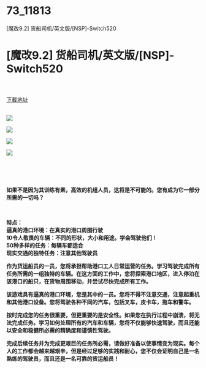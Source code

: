 # 73_11813
[魔改9.2] 货船司机/英文版/[NSP]-Switch520
# [魔改9.2] 货船司机/英文版/[NSP]-Switch520
 <br/></br>
[下载地址](https://www.switch520.cc/article/11813 "下载地址")
<br/></br>

<p><strong><img src="https://www.switch520.cc/muke_img/upload_art_editor_20210320-1_98c96a3c4e200e9c77f82368b1bc250c.jpg"></strong></p>
<p><strong><img src="https://www.switch520.cc/muke_img/upload_art_editor_20210320-1_3d919978688f7aa5d801c9bc792810a5.jpg"></strong></p>
<p><strong><img src="https://www.switch520.cc/muke_img/upload_art_editor_20210320-1_1aab72fd28226f9389384f0d275ca428.jpg"></strong></p>
<p><strong><img src="https://www.switch520.cc/muke_img/upload_art_editor_20210320-1_7c1c9ad21d0dcea0a58e8cd7c808a0b1.jpg">&nbsp;</strong></p>
<p>&nbsp;</p>
<p>&nbsp;</p>
<p><strong>如果不是因为其训练有素，高效的机组人员，这将是不可能的。您有成为它一部分所需的一切吗？</strong></p>
<p>&nbsp;</p>
<p><strong>特点：</strong><br>
<strong>逼真的港口环境：在真实的港口周围行驶</strong><br>
<strong>10令人敬畏的车辆：不同的形状，大小和用途。学会驾驶他们！</strong><br>
<strong>50种多样的任务：每辆车都适合</strong><br>
<strong>现实交通的独特任务：注意其他驾驶员</strong></p>
<p><strong>作为货运船员的一员，您将承担帮助港口工人日常运营的任务。学习驾驶完成所有任务所需的一组独特的车辆。在这方面的工作中，您将探索港口地区，进入停泊在该港口的船只，在货物周围移动，并尝试尽快完成所有工作。</strong></p>
<p><strong>该游戏具有逼真的港口环境，您是其中的一员。您将不得不注意交通，注意起重机和其他港口设备。您将驾驶各种不同的汽车，包括叉车，皮卡车，拖车和警车。</strong></p>
<p><strong>按时完成您的任务很重要，但更重要的是安全性。如果您在执行过程中崩溃，将无法完成任务。学习如何处理所有的汽车和车辆，您将不仅能够快速驾驶，而且还能以安全和稳健所必需的精确度和谨慎性驾驶。</strong></p>
<p><strong>完成后续任务并为完成更艰巨的任务所必需，请做好准备以使事情变为现实。每个人的工作都会越来越艰辛，但是经过足够的实践和耐心，您不仅会证明自己是一名熟练的驾驶员，而且还是一名可靠的货运船员！</strong></p>
<p>&nbsp;</p>
<p><strong>&nbsp;</strong></p>
<p><strong>&nbsp;</strong></p>
